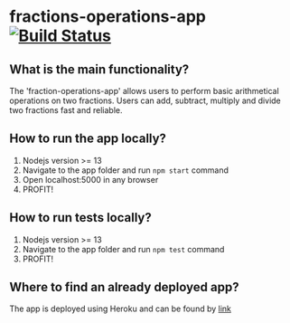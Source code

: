 # fractions-operations-app [![Build Status](https://travis-ci.com/cath3r0/fractions-operations-app.svg?branch=main)](https://travis-ci.com/cath3r0/fractions-operations-app)

## What is the main functionality?

The 'fraction-operations-app' allows users to perform basic arithmetical operations on two fractions. Users can add, subtract, multiply and divide two fractions fast and reliable.

## How to run the app locally?

1. Nodejs version >= 13
2. Navigate to the app folder and run ``` npm start ``` command
3. Open localhost:5000 in any browser
4. PROFIT!

## How to run tests locally?

1. Nodejs version >= 13
2. Navigate to the app folder and run ``` npm test ``` command
4. PROFIT!


## Where to find an already deployed app?

The app is deployed using Heroku and can be found by [link](https://fractions-operations-app.herokuapp.com/)

